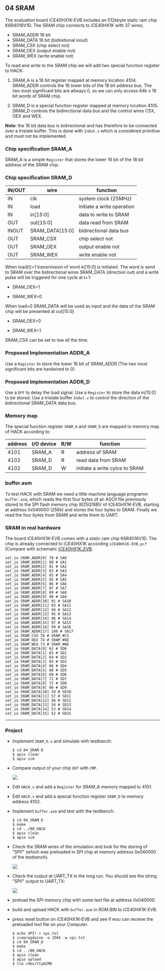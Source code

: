 ## 04 SRAM

The evaluation board iCE40HX1K-EVB includes an 512kbyte static ram chip K6R4016V1D. The SRAM chip connects to iCE40HX1K with 37 wires;

- SRAM_ADDR 18 bit
- SRAM_DATA 16 bit (bidiretional inout)
- SRAM_CSX (chip select not)
- SRAM_OEX (output enable not)
- SRAM_WEX (write enable not)

To read and write to the SRAM chip we will add two special function register to HACK:

1. SRAM_A is a 16 bit register mapped at memory location 4104. SRAM_ADDR controls the 16 lower bits of the 18 bit address bus. The two most significant bits are allways 0, so we can only access  64k x 16 bit words of SRAM chip.

2. SRAM_D is a special function register mapped at memory location 4105. SRAM_D controls the bidirectional data bus and the control wires CSX, OEX and WEX.

**Note:** the 16 bit data bus is bidirectional and has therefore to be connected over a tristate buffer. This is done with `InOut.v` which is considered primitive and must not be implemented.

### Chip specification SRAM_A

SRAM_A is a simple `Register` that stores the lower 16 bit of the 18 bit address of the SRAM chip.

### Chip specification SRAM_D

| IN/OUT | wire            | function                   |
| ------ | --------------- | -------------------------- |
| IN     | clk             | system clock (25MHz)       |
| IN     | load            | initiate a write operation |
| IN     | in[15:0]        | data to write to SRAM      |
| OUT    | out[15:0]       | data read from SRAM        |
| INOUT  | SRAM_DATA[15:0] | bidirectional data bus     |
| OUT    | SRAM_CSX        | chip select not            |
| OUT    | SRAM_OEX        | output enable not          |
| OUT    | SRAM_WEX        | write enable not           |

When load[t]=1 transmission of word in[15:0] is initiated. The word is send to SRAM over the bidirectional wires SRAM_DATA (direction out) and a write pulse will be triggered for one cycle at t+1:

* SRAM_OEX=1

* SRAM_WEX=0

When load=0 SRAM_DATA will be used as input and the data of the SRAM chip will be presented at out[15:0]

- SRAM_OEX=0

- SRAM_WEX=1

SRAM_CSX can be set to low all the time.

### Proposed Implementation ADDR_A

Use a `Register` to store the lower 16 bit of SRAM_ADDR (The two most significant bits are hardwired to 0).

### Proposed Implementation ADDR_D

Use a `DFF` to delay the load signal. Use a `Register` to store the data in[15:0] to be stored. Use a tristate buffer `InOut.v` to control the direction of the bidirectional SRAM_DATA data bus.

### Memory map

The special function register `SRAM_A` and `SRAM_D`  are mapped to memory map of HACK according to:

| address | I/O device | R/W | function                       |
| ------- | ---------- | --- | ------------------------------ |
| 4101    | SRAM_A     | R   | address of SRAM                |
| 4102    | SRAM_D     | R   | read data from SRAM            |
| 4102    | SRAM_D     | W   | initiate a write cylce to SRAM |

### buffer.asm

To test HACK with SRAM we need a little machine language programm `buffer.asm`, which reads the first four bytes of an ASCII file previosuly stored to the SPI flash memory chip W25Q16BV of iCE40HX1K-EVB, starting at address 0x040000 (256k) and stores the four bytes to SRAM. Finally we read the four bytes from SRAM and write them to UART.

### SRAM in real hardware

The board iCE40HX1K-EVB comes with a static ram chip K6R4016V1D. The chip is already connected to iCE40HX1K according `iCE40HX1K-EVB.pcf` (Compare with schematic [iCE40HX1K_EVB](../../doc/iCE40HX1K-EVB_Rev_B.pdf).

```
set_io SRAM_ADDR[0] 79 # SA0
set_io SRAM_ADDR[1] 80 # SA1
set_io SRAM_ADDR[2] 81 # SA2
set_io SRAM_ADDR[3] 82 # SA3
set_io SRAM_ADDR[4] 83 # SA4
set_io SRAM_ADDR[5] 85 # SA5
set_io SRAM_ADDR[6] 86 # SA6
set_io SRAM_ADDR[7] 87 # SA7
set_io SRAM_ADDR[8] 89 # SA8
set_io SRAM_ADDR[9] 90 # SA9
set_io SRAM_ADDR[10] 91 # SA10
set_io SRAM_ADDR[11] 93 # SA11
set_io SRAM_ADDR[12] 94 # SA12
set_io SRAM_ADDR[13] 95 # SA13
set_io SRAM_ADDR[14] 96 # SA14
set_io SRAM_ADDR[15] 97 # SA15
set_io SRAM_ADDR[16] 99 # SA16
set_io SRAM_ADDR[17] 100 # SA17 
set_io SRAM_CSX 78 # SRAM_#CS
set_io SRAM_OEX 74 # SRAM_#OE
set_io SRAM_WEX 73 # SRAM_#WE 
set_io SRAM_DATA[0] 62 # SD0
set_io SRAM_DATA[1] 63 # SD1
set_io SRAM_DATA[2] 64 # SD2
set_io SRAM_DATA[3] 65 # SD3
set_io SRAM_DATA[4] 66 # SD4
set_io SRAM_DATA[5] 68 # SD5
set_io SRAM_DATA[6] 69 # SD6
set_io SRAM_DATA[7] 71 # SD7
set_io SRAM_DATA[8] 72 # SD8
set_io SRAM_DATA[9] 60 # SD9
set_io SRAM_DATA[10] 59 # SD10
set_io SRAM_DATA[11] 57 # SD11
set_io SRAM_DATA[12] 56 # SD12
set_io SRAM_DATA[13] 54 # SD13
set_io SRAM_DATA[14] 53 # SD14
set_io SRAM_DATA[15] 52 # SD15
```

***

### Project

* Implement `SRAM_D.v` and simulate with testbench:
  
  ```
  $ cd 04_SRAM_D
  $ apio clean
  $ apio sim
  ```

* Compare output of your chip `OUT` with `CMP`.
  
  ![](sram_tb.png)

* Edit `HACK.v` and add a `Register` for SRAM_A memory mapped to 4101.

* Edit `HACK.v` and add a special function register `SRAM_D` to memory address 4102.

* Implement `buffer.asm` and test with the testbench:
  
  ```
  $ cd 04_SRAM_D
  $ make
  $ cd ../00_HACK
  $ apio clean
  $ apio sim
  ```

* Check the SRAM wires of the simulation and look for the storing of "SPI!" (which was preloaded in SPI chip at memory address 0x040000 of the testbench).
  
  ![](buffer1.png)

* Check the output at UART_TX in the long run. You should see the string "SPI!" output to UART_TX:
  
  ![](buffer.png)

* preload the SPI memory chip with some text file at address 0x040000.

* build and upload HACK with `buffer.asm` in ROM.BIN to iCE40HX1K-EVB.
- press reset button on iCE40HX1K-EVB and see if wou can receive the preloaded text file on your Computer.
  
  ```
  $ echo SPI! > spi.txt
  $ iceprogduino -o 256k -w spi.txt
  $ cd 04_SRAM_D
  $ make
  $ cd ../00_HACK
  $ apio clean
  $ apio upload
  $ tio /dev/ttyACM0
  ```
